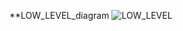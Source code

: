 **LOW_LEVEL_diagram
![LOW_LEVEL](https://user-images.githubusercontent.com/86276947/131997835-9b57b2b9-2a21-483a-a067-e3131d134e2a.PNG)

